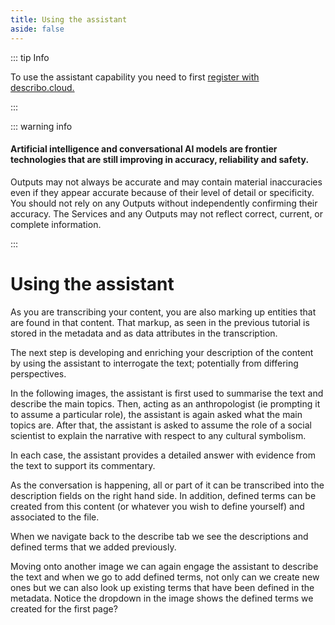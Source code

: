 ```yaml
---
title: Using the assistant
aside: false
---
```


::: tip Info

To use the assistant capability you need to first
[register with describo.cloud.](/docs/guide/register)

:::

::: warning info

#### Artificial intelligence and conversational AI models are frontier technologies that are still improving in accuracy, reliability and safety.

Outputs may not always be accurate and may contain material inaccuracies even if they appear
accurate because of their level of detail or specificity. You should not rely on any Outputs without
independently confirming their accuracy. The Services and any Outputs may not reflect correct,
current, or complete information.

:::

# Using the assistant

As you are transcribing your content, you are also marking up entities that are found in that
content. That markup, as seen in the previous tutorial is stored in the metadata and as data
attributes in the transcription.

The next step is developing and enriching your description of the content by using the assistant to
interrogate the text; potentially from differing perspectives.

In the following images, the assistant is first used to summarise the text and describe the main
topics. Then, acting as an anthropologist (ie prompting it to assume a particular role), the
assistant is again asked what the main topics are. After that, the assistant is asked to assume the
role of a social scientist to explain the narrative with respect to any cultural symbolism.

<ImageComponent src="/images/guide-transcribing-content-assistant/assistant1.webp"></ImageComponent>

In each case, the assistant provides a detailed answer with evidence from the text to support its
commentary.

As the conversation is happening, all or part of it can be transcribed into the description fields
on the right hand side. In addition, defined terms can be created from this content (or whatever you
wish to define yourself) and associated to the file.

When we navigate back to the describe tab we see the descriptions and defined terms that we added
previously.

<ImageComponent src="/images/guide-transcribing-content-assistant/assistant2.webp"></ImageComponent>

Moving onto another image we can again engage the assistant to describe the text and when we go to
add defined terms, not only can we create new ones but we can also look up existing terms that have
been defined in the metadata. Notice the dropdown in the image shows the defined terms we created
for the first page?

<ImageComponent src="/images/guide-transcribing-content-assistant/assistant3.webp"></ImageComponent>

<Disqus />
